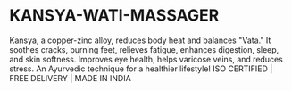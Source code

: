 # KANSYA-WATI-MASSAGER
 Kansya, a copper-zinc alloy, reduces body heat and balances "Vata." It soothes cracks, burning feet, relieves fatigue, enhances digestion, sleep, and skin softness. Improves eye health, helps varicose veins, and reduces stress. An Ayurvedic technique for a healthier lifestyle! ISO CERTIFIED | FREE DELIVERY | MADE IN INDIA
